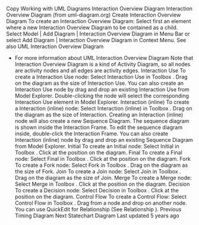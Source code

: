 Copy
Working with UML Diagrams
Interaction Overview Diagram
Interaction Overview Diagram (from uml-diagram.org)
Create Interaction Overview Diagram
To create an Interaction Overview Diagram:
Select first an element where a new Interaction Overview Diagram to be contained as a child.
Select 
Model | Add Diagram | Interaction Overview Diagram
 in Menu Bar or select 
Add Diagram | Interaction Overview Diagram
 in Context Menu.
See also
UML Interaction Overview Diagram
 - For more information about UML Interaction Overview Diagram
Note that Interaction Overview Diagram is a kind of Activity Diagram, so all nodes are activity nodes and all edges are activity edges.
Interaction Use
To create a Interaction Use node:
Select 
Interaction Use
 in 
Toolbox
.
Drag on the diagram as the size of Interaction Use.
You can also create an Interaction Use node by drag and drop an existing Interaction Use from Model Explorer.
Double-clicking the node will select the corresponding Interaction Use element in Model Explorer.
Interaction (inline)
To create a Interaction (inline) node:
Select 
Interaction (inline)
 in 
Toolbox
.
Drag on the diagram as the size of Interaction.
Creating an Interaction (inline) node will also create a new Sequence Diagram. The sequence diagram is shown inside the Interaction Frame.
To edit the sequence diagram inside, double-click the Interaction Frame.
You can also create Interaction (inline) node by drag and drop an existing Sequence Diagram from Model Explorer.
Initial
To create an Initial node:
Select 
Initial
 in 
Toolbox
.
Click at the position on the diagram.
Final
To create a Final node:
Select 
Final
 in 
Toolbox
.
Click at the position on the diagram.
Fork
To create a Fork node:
Select 
Fork
 in 
Toolbox
.
Drag on the diagram as the size of Fork.
Join
To create a Join node:
Select 
Join
 in 
Toolbox
.
Drag on the diagram as the size of Join.
Merge
To create a Merge node:
Select 
Merge
 in 
Toolbox
.
Click at the position on the diagram.
Decision
To create a Decision node:
Select 
Decision
 in 
Toolbox
.
Click at the position on the diagram.
Control Flow
To create a Control Flow:
Select 
Control Flow
 in 
Toolbox
.
Drag from a node and drop on another node.
You can use 
QuickEdit
 for Relationship (See 
Relationship
).
Previous
Timing Diagram
Next
Statechart Diagram
Last updated 
5 years ago